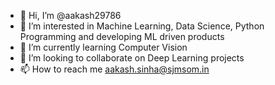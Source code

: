 - 👋 Hi, I’m @aakash29786
- 👀 I’m interested in Machine Learning, Data Science, Python Programming and developing ML driven products
- 🌱 I’m currently learning Computer Vision 
- 💞️ I’m looking to collaborate on Deep Learning projects
- 📫 How to reach me aakash.sinha@sjmsom.in

<!---
aakash29786/aakash29786 is a ✨ special ✨ repository because its `README.md` (this file) appears on your GitHub profile.
You can click the Preview link to take a look at your changes.
--->
